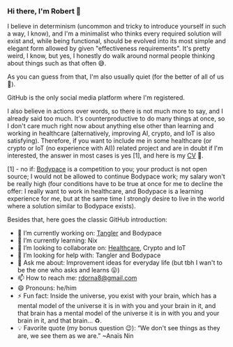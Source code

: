 ### Hi there, I'm Robert 👋

I believe in determinism (uncommon and tricky to introduce yourself in such a way, I know), and I'm a minimalist who thinks every required solution will exist and, while being functional, should be evolved into its most simple and elegant form allowed by given "effectiveness requirements". It's pretty weird, I know, but yes, I honestly do walk around normal people thinking about things such as that often 😅.

As you can guess from that, I'm also usually quiet (for the better of all of us 🤝).

GitHub is the only social media platform where I'm registered.

I also believe in actions over words, so there is not much more to say, and I already said too much. It's counterproductive to do many things at once, so I don't care much right now about anything else other than learning and working in healthcare (alternatively, improving AI, crypto, and IoT is also satisfying). Therefore, if you want to include me in some healthcare (or crypto or IoT (no experience with AI)) related project and are in doubt if I'm interested, the answer in most cases is yes [1], and here is my [CV](Robert_Dorna_CV.pdf) 🫡.

[1] - no if: [Bodypace](https://bodypace.org) is a competition to you; your product is not open source; I would not be allowed to continue Bodypace work; my salary won't be really high (four conditions have to be true at once for me to decline the offer: I really want to work in healthcare, and Bodypace is a learning experience for me, but at the same time I strongly desire to live in the world where a solution similar to Bodypace exists).


Besides that, here goes the classic GitHub introduction:

- 🔭 I’m currently working on: [Tangler](https://tangler.space) and Bodypace
- 🌱 I’m currently learning: Nix
- 👯 I’m looking to collaborate on: [Healthcare](https://en.wikipedia.org/wiki/Health_information_technology), Crypto and IoT
- 🤔 I’m looking for help with: Tangler and Bodypace
- 💬 Ask me about: Improvement ideas for everyday life (but tbh I wan't to be the one who asks and learns 😛)
- 📫 How to reach me: rdorna8@gmail.com
- 😄 Pronouns: he/him
- ⚡ Fun fact: Inside the universe, you exist with your brain, which has a mental model of the universe it is in with you and your brain in it, and that brain has a mental model of the universe it is in with you and your brain in it, and that brain... ♻️.
- 💡 Favorite quote (my bonus question 😉): “We don't see things as they are, we see them as we are.” ~Anaïs Nin
